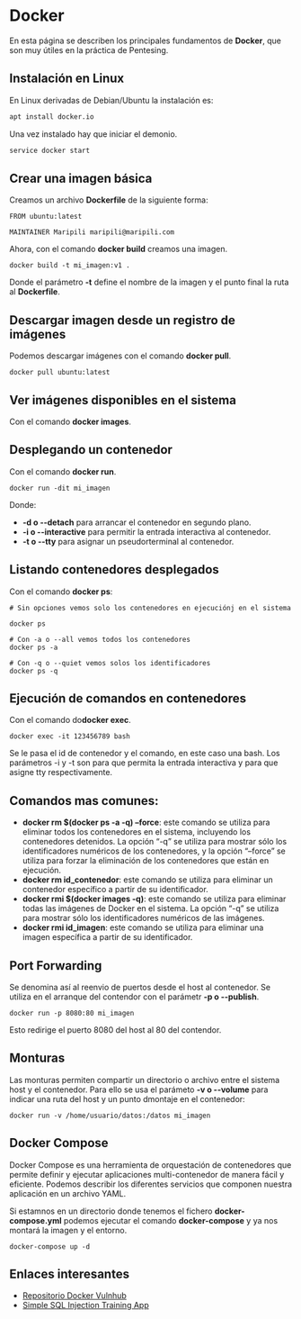 # Docker

En esta página se describen los principales fundamentos de **Docker**, que son muy útiles en la práctica de Pentesing.

## Instalación en Linux

En Linux derivadas de Debian/Ubuntu la instalación es:

```bash
apt install docker.io
```
Una vez instalado hay que iniciar el demonio.

```bash
service docker start
```

## Crear una imagen básica

Creamos un archivo **Dockerfile** de la siguiente forma:

```console
FROM ubuntu:latest

MAINTAINER Maripili maripili@maripili.com

```

Ahora, con el comando **docker build**  creamos una imagen.

```console
docker build -t mi_imagen:v1 .
```

Donde el parámetro **-t** define el nombre de la imagen y el punto final la ruta al **Dockerfile**.

## Descargar imagen desde un registro de imágenes

Podemos descargar imágenes con el comando **docker pull**.

```console
docker pull ubuntu:latest
```

## Ver imágenes disponibles en el sistema

Con el comando **docker images**.

## Desplegando un contenedor

Con el comando **docker run**.

```console
docker run -dit mi_imagen
```

Donde:

* **-d o --detach** para arrancar el contenedor en segundo plano.
* **-i o --interactive** para permitir la entrada interactiva al contenedor.
* **-t o --tty** para asignar un pseudorterminal al contenedor.

## Listando contenedores desplegados

Con el comando **docker ps**:

```console
# Sin opciones vemos solo los contenedores en ejecuciónj en el sistema

docker ps

# Con -a o --all vemos todos los contenedores
docker ps -a

# Con -q o --quiet vemos solos los identificadores
docker ps -q
```

## Ejecución de comandos en contenedores

Con el comando do**docker exec**.

```console
docker exec -it 123456789 bash
```

Se le pasa el id de contenedor y el comando, en este caso una bash. Los parámetros -i y -t son para que permita la entrada interactiva y para que asigne tty respectivamente.

## Comandos mas comunes:

* **docker rm $(docker ps -a -q) –force**: este comando se utiliza para eliminar todos los contenedores en el sistema, incluyendo los contenedores detenidos. La opción “-q” se utiliza para mostrar sólo los identificadores numéricos de los contenedores, y la opción “–force” se utiliza para forzar la eliminación de los contenedores que están en ejecución.
* **docker rm id_contenedor**: este comando se utiliza para eliminar un contenedor específico a partir de su identificador.
* **docker rmi $(docker images -q)**: este comando se utiliza para eliminar todas las imágenes de Docker en el sistema. La opción “-q” se utiliza para mostrar sólo los identificadores numéricos de las imágenes.
* **docker rmi id_imagen**: este comando se utiliza para eliminar una imagen específica a partir de su identificador.

## Port Forwarding

Se denomina así al reenvio de puertos desde el host al contenedor. Se utiliza en el arranque del contendor con el parámetr **-p o --publish**.

```console
docker run -p 8080:80 mi_imagen
```

Esto redirige el puerto 8080 del host al 80 del contendor.

## Monturas

Las monturas permiten compartir un directorio o archivo entre el sistema host y el contenedor. Para ello se usa el parámeto **-v o --volume** para indicar una ruta del host y un punto dmontaje en el contenedor:

```console
docker run -v /home/usuario/datos:/datos mi_imagen
```

## Docker Compose

Docker Compose es una herramienta de orquestación de contenedores que permite definir y ejecutar aplicaciones multi-contenedor de manera fácil y eficiente. Podemos describir los diferentes servicios que componen nuestra aplicación en un archivo YAML.

Si estamnos en un directorio donde tenemos el fichero **docker-compose.yml** podemos ejecutar el comando **docker-compose** y ya nos montará la imagen y el entorno.

```console
docker-compose up -d
```

## Enlaces interesantes

* [Repositorio Docker Vulnhub](https://github.com/vulhub/vulhub)
* [Simple SQL Injection Training App](https://github.com/appsecco/sqlinjection-training-app)

